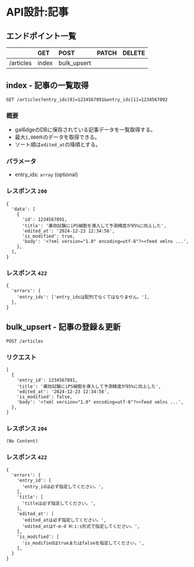 # API設計:記事

## エンドポイント一覧

||GET|POST|PATCH|DELETE|
|:--|:--|:--|:--|:--|
|/articles|index|bulk_upsert|||

## index - 記事の一覧取得

```
GET /articles?entry_ids[0]=1234567891&entry_ids[1]=1234567892
```

### 概要

- gal6dgeのDBに保存されている記事データを一覧取得する。
- 最大`1,000件`のデータを取得できる。
- ソート順は`edited_at`の降順とする。

### パラメータ

- entry_ids: `array` (optional)

### レスポンス `200`

```
{
  'data': [
    {
      'id': 1234567891,
      'title': '薬効試験にiPS細胞を導入して予測精度が95%に向上した',
      'edited_at': '2024-12-23 12:34:56',
      'is_modified': true,
      'body': '<?xml version="1.0" encoding=utf-8"?><feed xmlns ...',
    },
  ],
}
```

### レスポンス `422`

```
{
  'errors': {
    'entry_ids': ['entry_idsは配列でなくてはなりません。'],
  },
}
```

## bulk_upsert - 記事の登録＆更新

```
POST /articles
```

### リクエスト

```
[
  {
    'entry_id': 1234567891,
    'title': '薬効試験にiPS細胞を導入して予測精度が95%に向上した',
    'edited_at': '2024-12-23 12:34:56',
    'is_modified': false,
    'body': '<?xml version="1.0" encoding=utf-8"?><feed xmlns ...',
  },
]
```

### レスポンス `204`

```
(No Content)
```

### レスポンス `422`

```
{
  'errors': {
    'entry_id': [
      'entry_idは必ず指定してください。',
    ],
    'title': [
      'titleは必ず指定してください。',
    ],
    'edited_at': [
      'edited_atは必ず指定してください。',
      'edited_atはY-m-d H:i:s形式で指定してください。',
    ],
    'is_modified': [
      'is_modifiedはtrueまたはfalseを指定してください。',
    ],
  }
}
```
